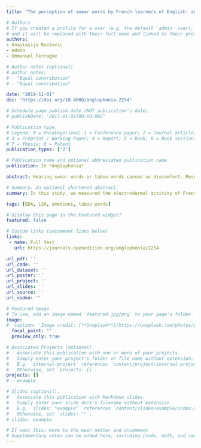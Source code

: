 ```yaml
---
title: "The perception of swear words by French learners of English: an experiment involving electrodermal activity"

# Authors
# If you created a profile for a user (e.g. the default `admin` user), write the username (folder name) here 
# and it will be replaced with their full name and linked to their profile.
authors:
- Anastasija Rastovic
- admin
- Emmanuel Ferragne

# Author notes (optional)
# author_notes:
# - "Equal contribution"
# - "Equal contribution"

date: "2019-11-01"
doi: "https://doi.org/10.4000/anglophonia.2254"

# Schedule page publish date (NOT publication's date).
# publishDate: "2017-01-01T00:00:00Z"

# Publication type.
# Legend: 0 = Uncategorized; 1 = Conference paper; 2 = Journal article;
# 3 = Preprint / Working Paper; 4 = Report; 5 = Book; 6 = Book section;
# 7 = Thesis; 8 = Patent
publication_types: ["2"]

# Publication name and optional abbreviated publication name.
publication: In *Anglophonia*

abstract: Hearing swear words or taboo words causes us discomfort. Research suggests that emotional responses caused by such words are stronger when the words are spoken in the listener's first language (L1), rather than their second language (L2). We attempt to replicate these findings with a perceptual experiment. French learners of English were asked to listen to English and French swear words while their electrodermal activity (EDA) was monitored. Emotionally-neutral words were also included as baseline. EDA records small fluctuations in skin conductance caused by variations in the activity of sweat glands. Such variations are known to be correlated to the emotional state of the listener and reflect levels of stress or arousal in particular. We found a Word type ✕ Language interaction, which shows strong emotional reactions to swear words limited to the listener's first language. This supports the claims that the L1 and L2 may be embodied differently, with the L2 being processed only semantically but not affectively. The role of different factors on L2 emotionality is discussed.

# Summary. An optional shortened abstract.
summary: In this study, we measured the electrodermal activity of French native speakers while they listened to control and taboo words in French and English. Results show that strong emotional reactions to swear words were limited to the listener's first language.

tags: [EDA, L2A, emotions, taboo words]

# Display this page in the Featured widget?
featured: false

# Custom links (uncomment lines below)
links:
 - name: Full text
   url: https://journals.openedition.org/anglophonia/2254

url_pdf: ''
url_code: ''
url_dataset: ''
url_poster: ''
url_project: ''
url_slides: ''
url_source: ''
url_video: ''

# Featured image
# To use, add an image named `featured.jpg/png` to your page's folder. 
image:
#  caption: 'Image credit: [**Unsplash**](https://unsplash.com/photos/pLCdAaMFLTE)'
  focal_point: ""
  preview_only: true

# Associated Projects (optional).
#   Associate this publication with one or more of your projects.
#   Simply enter your project's folder or file name without extension.
#   E.g. `internal-project` references `content/project/internal-project/index.md`.
#   Otherwise, set `projects: []`.
projects: []
# - example

# Slides (optional).
#   Associate this publication with Markdown slides.
#   Simply enter your slide deck's filename without extension.
#   E.g. `slides: "example"` references `content/slides/example/index.md`.
#   Otherwise, set `slides: ""`.
# slides: example

# If want this: move to the main matter and uncomment
# Supplementary notes can be added here, including [code, math, and images](https://wowchemy.com/docs/writing-markdown-latex/).
---
```




